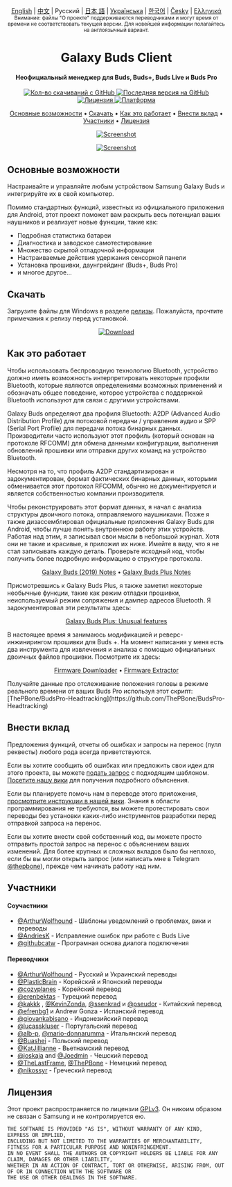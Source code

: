 <p align="center">
  <a href="../README.md">English</a> | <a href="./README_chs.md">中文</a> | Русский | <a href="./README_jpn.md">日本 語</a> | <a href="./README_ukr.md">Українська</a> | <a href="./README_kor.md">한국어</a> | <a href="/docs/README_cze.md">Česky</a> | <a href="/docs/README_gr.md">Ελληνικά</a>  <br>
    <sub>Внимание: файлы "О проекте" поддерживаются переводчиками и могут время от времени не соответствовать текущей версии. Для новейшей информации полагайтесь на англоязычный вариант.</sub>
</p>
<h1 align="center">
  Galaxy Buds Client
  <br>
</h1>
<h4 align="center">Неофициальный менеджер для Buds, Buds+, Buds Live и Buds Pro</h4>
<p align="center">
  <a href="https://github.com/ThePBone/GalaxyBudsClient/releases">
    <img alt="Кол-во скачиваний с GitHub" src="https://img.shields.io/github/downloads/thepbone/galaxybudsclient/total">
  </a>
  <a href="https://github.com/ThePBone/GalaxyBudsClient/releases">
   <img alt="Последняя версия на GitHub" src="https://img.shields.io/github/v/release/thepbone/galaxybudsclient">
  </a>
  <a href="https://github.com/ThePBone/GalaxyBudsClient/blob/master/LICENSE">
      <img alt="Лицензия" src="https://img.shields.io/github/license/thepbone/galaxybudsclient">
  </a>
  <a href="https://github.com/ThePBone/GalaxyBudsClient/releases">
    <img alt="Платформа" src="https://img.shields.io/badge/platform-Windows-yellowgreen">
  </a>
</p>
<p align="center">
  <a href="#основные-возможности">Основные возможности</a> •
  <a href="#скачать">Скачать</a> •
  <a href="#как-это-работает">Как это работает</a> •
  <a href="#внести-вклад">Внести вклад</a> •
  <a href="#участники">Участники</a> •
  <a href="#лицензия">Лицензия</a>
</p>

<p align="center">
    <a href="https://ko-fi.com/H2H83E5J3"><img alt="Screenshot" src="https://ko-fi.com/img/githubbutton_sm.svg"></a>
</p>

<p align="center">
    <a href="#"><img alt="Screenshot" src="https://github.com/ThePBone/GalaxyBudsClient/blob/master/screenshots/screencap.gif"></a>
</p>

## Основные возможности

Настраивайте и управляйте любым устройством Samsung Galaxy Buds и интегрируйте их в свой компьютер.

Помимо стандартных функций, известных из официального приложения для Android, этот проект поможет вам раскрыть весь потенциал ваших наушников и реализует новые функции, такие как:

* Подробная статистика батареи
* Диагностика и заводское самотестирование
* Множество скрытой отладочной информации
* Настраиваемые действия удержания сенсорной панели
* Установка прошивки, даунгрейдинг (Buds+, Buds Pro)
* и многое другое...

## Скачать

Загрузите файлы для Windows в разделе [релизы](https://github.com/ThePBone/GalaxyBudsClient/releases). Пожалуйста, прочтите примечания к релизу перед установкой.

<p align="center">
    <a href="https://github.com/ThePBone/GalaxyBudsClient/releases"><img alt="Download" src="https://github.com/ThePBone/GalaxyBudsClient/blob/master/screenshots/download.png"></a>
</p>

## Как это работает

Чтобы использовать беспроводную технологию Bluetooth, устройство должно иметь возможность интерпретировать некоторые профили Bluetooth, которые являются определениями возможных применений и обозначать общее поведение, которое устройства с поддержкой Bluetooth используют для связи с другими устройствами.

Galaxy Buds определяют два профиля Bluetooth: A2DP (Advanced Audio Distribution Profile) для потоковой передачи / управления аудио и SPP (Serial Port Profile) для передачи потока бинарных данных. Производители часто используют этот профиль (который основан на протоколе RFCOMM) для обмена данными конфигурации, выполнения обновлений прошивки или отправки других команд на устройство Bluetooth.

Несмотря на то, что профиль A2DP стандартизирован и задокументирован, формат фактических бинарных данных, которыми обменивается этот протокол RFCOMM, обычно не документируется и является собственностью компании производителя.

Чтобы реконструировать этот формат данных, я начал с анализа структуры двоичного потока, отправляемого наушниками. Позже я также дизассемблировал официальные приложения Galaxy Buds для Android, чтобы лучше понять внутреннюю работу этих устройств. Работая над этим, я записывал свои мысли в небольшой журнал. Хотя они не такие и красивые, я приложил их ниже. Имейте в виду, что я не стал записывать каждую деталь. Проверьте исходный код, чтобы получить более подробную информацию о структуре протокола.

<p align="center">
  <a href="https://github.com/ThePBone/GalaxyBudsClient/blob/master/GalaxyBudsRFCommProtocol.md">Galaxy Buds (2019) Notes</a> •
  <a href="https://github.com/ThePBone/GalaxyBudsClient/blob/master/Galaxy%20Buds%20Plus%20RFComm%20Protocol%20Notes.md">Galaxy Buds Plus Notes</a>
</p>

Присмотревшись к Galaxy Buds Plus, я также заметил некоторые необычные функции, такие как режим отладки прошивки, неиспользуемый режим сопряжения и дампер адресов Bluetooth. Я задокументировал эти результаты здесь:

<p align="center">
  <a href="https://github.com/ThePBone/GalaxyBudsClient/blob/master/GalaxyBudsPlus_HiddenDebugFeatures.md">Galaxy Buds Plus: Unusual features</a>
</p>

В настоящее время я занимаюсь модификацией и реверс-инжинирингом прошивки для Buds +. На момент написания у меня есть два инструмента для извлечения и анализа с помощью официальных двоичных файлов прошивки. Посмотрите их здесь:

<p align="center">
  <a href="https://github.com/ThePBone/GalaxyBudsFirmwareDownloader">Firmware Downloader</a> •
  <a href="https://github.com/ThePBone/GalaxyBudsFirmwareExtractor">Firmware Extractor</a>
</p>
Получайте данные про отслеживание положения головы в режиме реального времени от ваших Buds Pro используя этот скрипт: [ThePBone/BudsPro-Headtracking](https://github.com/ThePBone/BudsPro-Headtracking)

## Внести вклад

Предложения функций, отчеты об ошибках и запросы на перенос (пулл реквесты) любого рода всегда приветствуются.

Если вы хотите сообщить об ошибках или предложить свои идеи для этого проекта, вы можете [подать запрос](https://github.com/ThePBone/GalaxyBudsClient/issues/new/choose) с подходящим шаблоном. [Посетите нашу вики](https://github.com/ThePBone/GalaxyBudsClient/wiki/2.-How-to-submit-issues) для получения подробного объяснения.

Если вы планируете помочь нам в переводе этого приложения, [просмотрите инструкции в нашей вики](https://github.com/ThePBone/GalaxyBudsClient/wiki/3.-How-to-help-with-translations). Знания в области программирования не требуются, вы можете протестировать свои переводы без установки каких-либо инструментов разработки перед отправкой запроса на перенос.

Если вы хотите внести свой собственный код, вы можете просто отправить простой запрос на перенос с объяснением ваших изменений. Для более крупных и сложных вкладов было бы неплохо, если бы вы могли открыть запрос (или написать мне в Telegram [@thepbone](https://t.me/thepbone)), прежде чем начинать работу над ним.

## Участники

#### Соучастники

* [@ArthurWolfhound](https://github.com/ArthurWolfhound) - Шаблоны уведомлений о проблемах, вики и переводы
* [@AndriesK](https://github.com/AndriesK) - Исправление ошибок при работе с Buds Live
* [@githubcatw](https://github.com/githubcatw) - Програмная основа диалога подключения

#### Переводчики

* [@ArthurWolfhound](https://github.com/ArthurWolfhound) - Русский и Украинский переводы
* [@PlasticBrain](https://github.com/fhalfkg) - Корейский и Японский переводы
* [@cozyplanes](https://github.com/cozyplanes) - Корейский перевод
* [@erenbektas](https://github.com/erenbektas) - Турецкий перевод
* [@kakkk](https://github.com/kakkk) , [@KevinZonda](https://github.com/KevinZonda), [@ssenkrad](https://github.com/ssenkrad) и [@pseudor](https://github.com/pseudor) - Китайский перевод
* [@efrenbg1](https://github.com/efrenbg1) и Andrew Gonza - Испанский перевод
* [@giovankabisano](https://github.com/giovankabisano) - Индонезийский перевод
* [@lucasskluser](https://github.com/lucasskluser) - Португальский перевод
* [@alb-p](https://github.com/alb-p), [@mario-donnarumma](https://github.com/mario-donnarumma) - Итальянский перевод
* [@Buashei](https://github.com/Buashei) - Польский перевод
* [@KatJillianne](https://github.com/KatJillianne) - Вьетнамский перевод
* [@joskaja](https://github.com/joskaja) and [@Joedmin](https://github.com/Joedmin) - Чешский перевод
* [@TheLastFrame](https://github.com/TheLastFrame), [@ThePBone](https://github.com/ThePBone) - Немецкий перевод
* [@nikossyr](https://github.com/nikossyr) - Греческий перевод

## Лицензия

Этот проект распространяется по лицензии [GPLv3](../LICENSE). Он никоим образом не связан с Samsung и не контролируется ею.

```
THE SOFTWARE IS PROVIDED "AS IS", WITHOUT WARRANTY OF ANY KIND, EXPRESS OR IMPLIED, 
INCLUDING BUT NOT LIMITED TO THE WARRANTIES OF MERCHANTABILITY, FITNESS FOR A PARTICULAR PURPOSE AND NONINFRINGEMENT. 
IN NO EVENT SHALL THE AUTHORS OR COPYRIGHT HOLDERS BE LIABLE FOR ANY CLAIM, DAMAGES OR OTHER LIABILITY, 
WHETHER IN AN ACTION OF CONTRACT, TORT OR OTHERWISE, ARISING FROM, OUT OF OR IN CONNECTION WITH THE SOFTWARE OR 
THE USE OR OTHER DEALINGS IN THE SOFTWARE.
```
